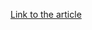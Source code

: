 [Link to the article](https://cybersecuritynews.com/u-s-officials-investigating-rogue-communication-devices/)
